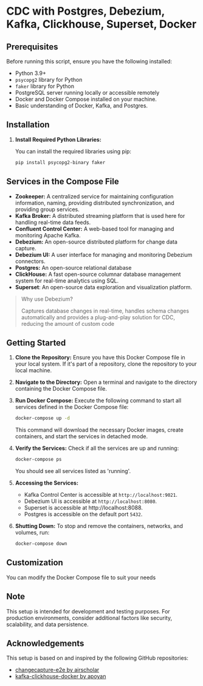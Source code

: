 # CDC with Postgres, Debezium, Kafka, Clickhouse, Superset, Docker

## Prerequisites

Before running this script, ensure you have the following installed:
- Python 3.9+
- `psycopg2` library for Python
- `faker` library for Python
- PostgreSQL server running locally or accessible remotely
- Docker and Docker Compose installed on your machine.
- Basic understanding of Docker, Kafka, and Postgres.

## Installation

1. **Install Required Python Libraries:**

   You can install the required libraries using pip:

   ```bash
   pip install psycopg2-binary faker
   ```

## Services in the Compose File

- **Zookeeper:** A centralized service for maintaining configuration information, naming, providing distributed synchronization, and providing group services.
- **Kafka Broker:** A distributed streaming platform that is used here for handling real-time data feeds.
- **Confluent Control Center:** A web-based tool for managing and monitoring Apache Kafka.
- **Debezium:** An open-source distributed platform for change data capture.
- **Debezium UI:** A user interface for managing and monitoring Debezium connectors.
- **Postgres:** An open-source relational database
- **ClickHouse:** A fast open-source columnar database management system for real-time analytics using SQL.
- **Superset**: An open-source data exploration and visualization platform.

> Why use Debezium? 
> 
> Captures database changes in real-time, handles schema changes automatically and provides a plug-and-play solution for CDC, reducing the amount of custom code
 

## Getting Started

1. **Clone the Repository:**
   Ensure you have this Docker Compose file in your local system. If it's part of a repository, clone the repository to your local machine.

2. **Navigate to the Directory:**
   Open a terminal and navigate to the directory containing the Docker Compose file.

3. **Run Docker Compose:**
   Execute the following command to start all services defined in the Docker Compose file:

   ```bash
   docker-compose up -d
   ```

   This command will download the necessary Docker images, create containers, and start the services in detached mode.

4. **Verify the Services:**
   Check if all the services are up and running:

   ```bash
   docker-compose ps
   ```

   You should see all services listed as 'running'.

5. **Accessing the Services:**
   - Kafka Control Center is accessible at `http://localhost:9021`.
   - Debezium UI is accessible at `http://localhost:8080`.
   - Superset is accessible at http://localhost:8088.
   - Postgres is accessible on the default port `5432`.

6. **Shutting Down:**
   To stop and remove the containers, networks, and volumes, run:

   ```bash
   docker-compose down
   ```

## Customization
You can modify the Docker Compose file to suit your needs

## Note
This setup is intended for development and testing purposes. For production environments, consider additional factors like security, scalability, and data persistence.

## Acknowledgements
This setup is based on and inspired by the following GitHub repositories:

- [changecapture-e2e by airscholar](https://github.com/airscholar/changecapture-e2e)
- [kafka-clickhouse-docker by apoyan](https://github.com/apoyan/kafka-clickhouse-docker/blob/master/docker-compose.yml)

